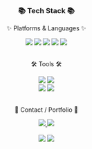 
<!-- <div align=center>
	<img src="https://capsule-render.vercel.app/api?type=waving&color=auto&height=200&section=header&text=zzaerynn%20Github!&fontSize=90" />	
</div>-->
<div align=center>
	<h3>📚 Tech Stack 📚</h3>
	<p>✨ Platforms & Languages ✨</p>
</div>
<div align="center">
  <img src="https://img.shields.io/badge/Python-3776AB?style=flat&logo=Conda-Forge&logoColor=white" />
	<img src="https://img.shields.io/badge/Java-007396?style=flat&logo=Conda-Forge&logoColor=white" />
	<img src="https://img.shields.io/badge/HTML5-E34F26?style=flat&logo=HTML5&logoColor=white" />
	<img src="https://img.shields.io/badge/CSS3-1572B6?style=flat&logo=CSS3&logoColor=white" />
	<img src="https://img.shields.io/badge/JavaScript-F7DF1E?style=flat&logo=JavaScript&logoColor=white" />
	<br>
</div>
<br>
<div align=center>
	<p>🛠 Tools 🛠</p>
</div>
<div align="center">
	<img src="https://img.shields.io/badge/Eclipse%20IDE-2C2255?style=flat&logo=EclipseIDE&logoColor=white" />
	<img src="https://img.shields.io/badge/Visual%20Studio%20Code-007ACC?style=flat&logo=VisualStudioCode&logoColor=white" />
	<br>
	<img src="https://img.shields.io/badge/AWS-232F3E?style=flat&logo=AmazonAWS&logoColor=white" />
	<img src="https://img.shields.io/badge/GitHub-181717?style=flat&logo=GitHub&logoColor=white" />
</div>
<br>
<div align="center">
	<p>🎨 Contact / Portfolio 🎨</p>
</div>
<div align=center>
	<a href="mailto:hyerinchoi2178@gmail.com">
		<img src="https://img.shields.io/badge/Gmail-EA4335?style=flat&logo=Gmail&logoColor=white" />
	</a>
	<a href="https://zzaerynn.notion.site/I-am-growing-everyday-92d7b2c7f4de4d3197a5798bae786e73">
		<img src="https://img.shields.io/badge/Notion-000000?style=flat&logo=Notion&logoColor=white" />
	</a>
	<br>
</div>
<div align="center">
	<br>
<img src="https://github-readme-stats.vercel.app/api/top-langs/?username=zzaerynn&layout=compact">
<img src="https://github-readme-stats.vercel.app/api?username=zzaerynn&show_icons=true">

<!--[Taehyun's GitHub Contributor stats](https://github-contributor-stats.vercel.app/api?username=zzaerynn) -->

<br>
<!--<p>🏆 Baekjoon solved rank 🏆</p>-->
	
<!--[![Solved.ac Profile](http://mazassumnida.wtf/api/v2/generate_badge?boj=kycasdzxc)](https://solved.ac/kycasdzxc)-->
</div>

